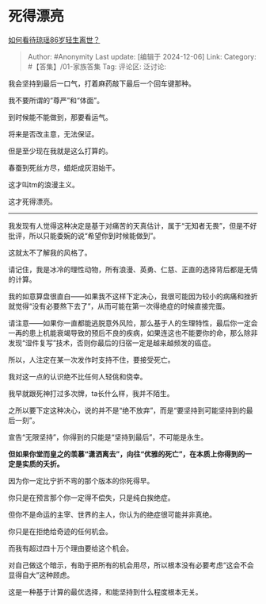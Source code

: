 # 死得漂亮
[如何看待琼瑶86岁轻生离世？](https://www.zhihu.com/question/5940631187/answer/48773587368)

> Author: #Anonymity
> Last update: [编辑于 2024-12-06]
> Link:
> Category: #【答集】/01-家族答集
> Tag:
> 评论区:
> 泛讨论:

我会坚持到最后一口气，打着麻药敲下最后一个回车键那种。

我不要所谓的“尊严”和“体面”。

到时候能不能做到，那要看运气。

将来是否改主意，无法保证。

但是至少现在我就是这么打算的。

春蚕到死丝方尽，蜡炬成灰泪始干。

这才叫tm的浪漫主义。

这才死得漂亮。

--------------------

我发现有人觉得这种决定是基于对痛苦的天真估计，属于“无知者无畏”，但是不好批评，所以只能委婉的说“希望你到时候能做到”。

这就太不了解我的风格了。

请记住，我是冰冷的理性动物，所有浪漫、英勇、仁慈、正直的选择背后都是无情的计算。

我的如意算盘很直白——如果我不这样下定决心，我很可能因为较小的病痛和挫折就觉得“没有必要熬下去了”，从而可能在第一次得绝症的时候直接完蛋。

请注意——如果你一直都能逃脱意外风险，那么基于人的生理特性，最后你一定会一再的患上机能衰竭导致的预后不良的疾病，如果连这也不能要你的命，那么除非发现“湿件复写”技术，否则你最后的归宿一定是越来越频发的癌症。

所以，人注定在某一次发作时支持不住，要接受死亡。

我对这一点的认识绝不比任何人轻佻和侥幸。

我早就跟死神打过多次牌，ta长什么样，我并不陌生。

之所以要下定这种决心，说的并不是“绝不放弃”，而是“要坚持到可能坚持到的最后一刻”。

宣告“无限坚持”，你得到的只能是“坚持到最后”，不可能是永生。

**但如果你堂而皇之的羡慕“潇洒离去”，向往“优雅的死亡”，在本质上你得到的一定是实质的夭折。**

因为你一定比宁折不弯的那个版本的你死得早。

你只是在预言那个你一定得不偿失，只是纯白挨绝症。

但你不是命运的主宰、世界的主人，你认为的绝症很可能并非真绝。

你只是在拒绝给奇迹的任何机会。

而我有超过四十万个理由要给这个机会。

对自己做这个暗示，有助于把所有的机会用尽，所以根本没有必要考虑“这会不会显得自大”这种顾虑。

这是一种基于计算的最优选择，和能坚持到什么程度根本无关。
